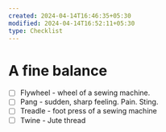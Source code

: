 ```yaml
---
created: 2024-04-14T16:46:35+05:30
modified: 2024-04-14T16:52:11+05:30
type: Checklist
---
```


# A fine balance

- [ ] Flywheel - wheel of a sewing machine.
- [ ] Pang - sudden, sharp feeling. Pain. Sting.
- [ ] Treadle - foot press of a sewing machine
- [ ] Twine - Jute thread 
